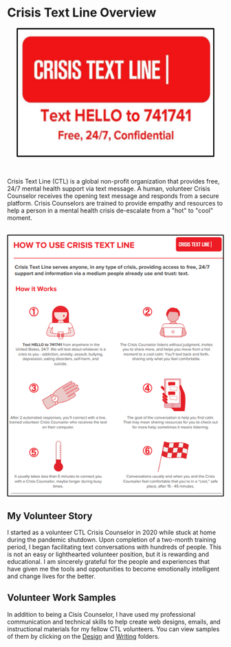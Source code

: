 # Crisis Text Line Overview

<p align="center">
  <img width="460" height="300" src="https://github.com/Mporter11/My-Writing/blob/main/Content/Screenshots/Logo.png">
</p>  
<br>

Crisis Text Line (CTL) is a global non-profit organization that provides free, 24/7 mental health support via text message. A human, volunteer Crisis Counselor receives the opening text message and responds from a secure platform. Crisis Counselors are trained to provide empathy and resources to help a person in a mental health crisis de-escalate from a "hot" to "cool" moment. 
<br>
<br>

![A screenshot of CTL How It Works process diagram](https://github.com/Mporter11/My-Writing/blob/main/Content/Screenshots/How_It_works.png) 
<br>

## My Volunteer Story
I started as a volunteer CTL Crisis Counselor in 2020 while stuck at home during the pandemic shutdown. Upon completion of a two-month training period, I began facilitating text conversations with hundreds of people. This is not an easy or lighthearted volunteer position, but it is rewarding and educational. I am sincerely grateful for the people and experiences that have given me the tools and oppotunities to become emotionally intelligent and change lives for the better. 
<br>

## Volunteer Work Samples
In addition to being a Cisis Counselor, I have used my professional communication and technical skills to help create web designs, emails, and instructional materials for my fellow CTL volunteers. You can view samples of them by clicking on the [Design](https://github.com/Mporter11/My-Writing/tree/main/Content/Design) and [Writing](https://github.com/Mporter11/My-Writing/tree/main/Content/Writing) folders. 


